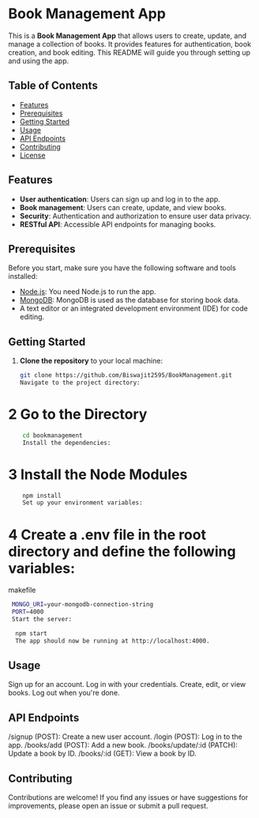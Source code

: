 # Book Management App

This is a **Book Management App** that allows users to create, update, and manage a collection of books. It provides features for authentication, book creation, and book editing. This README will guide you through setting up and using the app.

## Table of Contents
- [Features](#features)
- [Prerequisites](#prerequisites)
- [Getting Started](#getting-started)
- [Usage](#usage)
- [API Endpoints](#api-endpoints)
- [Contributing](#contributing)
- [License](#license)

## Features
- **User authentication**: Users can sign up and log in to the app.
- **Book management**: Users can create, update, and view books.
- **Security**: Authentication and authorization to ensure user data privacy.
- **RESTful API**: Accessible API endpoints for managing books.

## Prerequisites
Before you start, make sure you have the following software and tools installed:
- [Node.js](https://nodejs.org/): You need Node.js to run the app.
- [MongoDB](https://www.mongodb.com/): MongoDB is used as the database for storing book data.
- A text editor or an integrated development environment (IDE) for code editing.

## Getting Started
1. **Clone the repository** to your local machine:
   ```bash
   git clone https://github.com/Biswajit2595/BookManagement.git
   Navigate to the project directory:
   ```


# 2 Go to the Directory
```bash
    cd bookmanagement
    Install the dependencies:
```

# 3 Install the Node Modules
```bash
    npm install
    Set up your environment variables:
```

 # 4 Create a .env file in the root directory and define the following variables:
makefile
```bash
 MONGO_URI=your-mongodb-connection-string
 PORT=4000
 Start the server:
```

```bash
  npm start
  The app should now be running at http://localhost:4000.
```


## Usage
Sign up for an account.
Log in with your credentials.
Create, edit, or view books.
Log out when you're done.

## API Endpoints

/signup (POST): Create a new user account.
/login (POST): Log in to the app.
/books/add (POST): Add a new book.
/books/update/:id (PATCH): Update a book by ID.
/books/:id (GET): View a book by ID.

## Contributing
Contributions are welcome! If you find any issues or have suggestions for improvements, please open an issue or submit a pull request.
